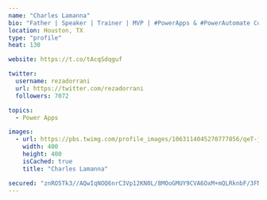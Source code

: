 ```yaml
---
name: "Charles Lamanna"
bio: "Father | Speaker | Trainer | MVP | #PowerApps & #PowerAutomate Community Super User | YouTuber Right-pointing triangle http://youtube.com/c/rezadorrani | Learn - Share - Clockwise rightwards and leftwards open circle arrows"
location: Houston, TX
type: "profile"
heat: 130

website: https://t.co/tAcqSdqguf

twitter:
  username: rezadorrani
  url: https://twitter.com/rezadorrani
  followers: 7072

topics:
  - Power Apps

images:
  - url: https://pbs.twimg.com/profile_images/1063114045270777856/qeT-jpWr_400x400.jpg
    width: 400
    height: 400
    isCached: true
    title: "Charles Lamanna"

secured: "znRO5Tk3//AQwIqNOQ6nrC3Vp12KN0L/8MOoGMUY9CVA6OxM+mQLRknbF/3FN4e7aCLg/RpYovNByVvb/YvWMm8xuEb5rzYVPZsBkZXnDV0CQHFBgW2P5Lxe2YRu8B2cKw9Nq6CU5feIpzrHl5HUZtv8oZhDyd44drBXWhmNonQR50VyoXhJtQ4IvgXAmDSI4evEB/fkFpRmV+vlC7sUIdX+/D5Ph3OzAVklfuAjZOpiUpNDmpfYyjxLSR5kkg6uv5xVgAZYvg4hTVSxdi3+Xz0QtslI9lqRQ0+n+INks8SPXVJL+VlkE226Nx/pNjI/blWTx9SSGX2PfCXl+wEAHfOxIGNglnI4SorRUZYe3zvM7XLQs5FzAS0C2gSFiJ6L9X5Iacry6+x55TWWhTCqbjc1MOnypBCqOlgVcljLUSc=;CnzWzre6E54jfK3jpz3oaQ=="
---
```


